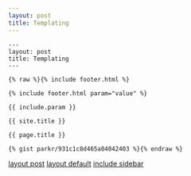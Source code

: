 ```yaml
---
layout: post
title: Templating
---
```


    ---
    layout: post
    title: Templating
    ---
    
    {% raw %}{% include footer.html %}

    {% include footer.html param="value" %}
    
    {{ include.param }}
    
    {{ site.title }}
    
    {{ page.title }}
    
    {% gist parkr/931c1c8d465a04042403 %}{% endraw %}
    
[layout post](https://raw.githubusercontent.com/paven/regin/gh-pages/_layouts/post.html)
[layout default](https://raw.githubusercontent.com/paven/regin/gh-pages/_layouts/default.html)
[include sidebar](https://github.com/paven/jekyllTalk/blob/master/_includes/sidebar.html)
